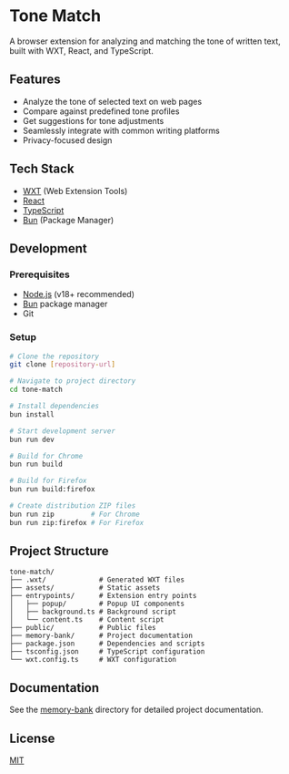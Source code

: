 # Tone Match

A browser extension for analyzing and matching the tone of written text, built with WXT, React, and TypeScript.

## Features

- Analyze the tone of selected text on web pages
- Compare against predefined tone profiles
- Get suggestions for tone adjustments
- Seamlessly integrate with common writing platforms
- Privacy-focused design

## Tech Stack

- [WXT](https://wxt.dev) (Web Extension Tools)
- [React](https://react.dev)
- [TypeScript](https://www.typescriptlang.org/)
- [Bun](https://bun.sh) (Package Manager)

## Development

### Prerequisites

- [Node.js](https://nodejs.org/) (v18+ recommended)
- [Bun](https://bun.sh) package manager
- Git

### Setup

```bash
# Clone the repository
git clone [repository-url]

# Navigate to project directory
cd tone-match

# Install dependencies
bun install

# Start development server
bun run dev

# Build for Chrome
bun run build

# Build for Firefox
bun run build:firefox

# Create distribution ZIP files
bun run zip         # For Chrome
bun run zip:firefox # For Firefox
```

## Project Structure

```
tone-match/
├── .wxt/             # Generated WXT files
├── assets/           # Static assets
├── entrypoints/      # Extension entry points
│   ├── popup/        # Popup UI components
│   ├── background.ts # Background script
│   └── content.ts    # Content script
├── public/           # Public files
├── memory-bank/      # Project documentation
├── package.json      # Dependencies and scripts
├── tsconfig.json     # TypeScript configuration
└── wxt.config.ts     # WXT configuration
```

## Documentation

See the [memory-bank](./memory-bank) directory for detailed project documentation.

## License

[MIT](LICENSE)
